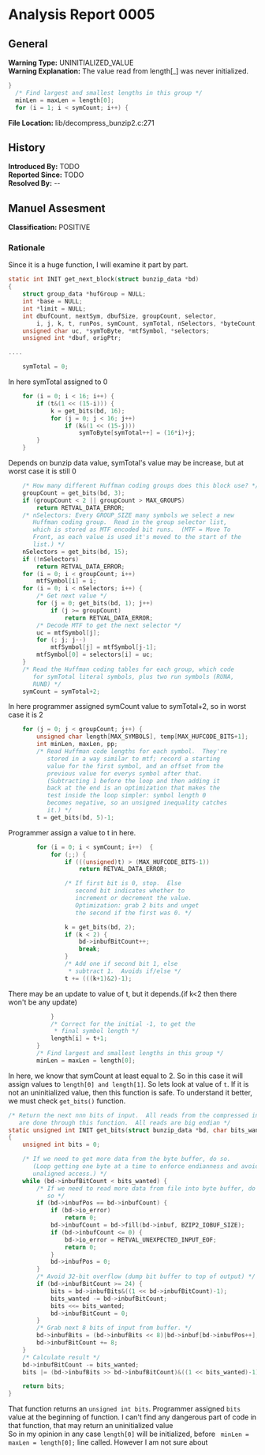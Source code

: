 # Analysis Report 0005 #

## General ##
**Warning Type:** UNINITIALIZED_VALUE  
**Warning Explanation:** The value read from length[_] was never initialized.   
```C 
}
  /* Find largest and smallest lengths in this group */
  minLen = maxLen = length[0];
  for (i = 1; i < symCount; i++) {
```
**File Location:** lib/decompress_bunzip2.c:271  
## History ##
**Introduced By:** TODO  
**Reported Since:** TODO  
**Resolved By:** --  

## Manuel Assesment ##
**Classification:** POSITIVE  
### Rationale ###
Since it is a huge function, I will examine it part by part.
```C
static int INIT get_next_block(struct bunzip_data *bd)
{
	struct group_data *hufGroup = NULL;
	int *base = NULL;
	int *limit = NULL;
	int dbufCount, nextSym, dbufSize, groupCount, selector,
		i, j, k, t, runPos, symCount, symTotal, nSelectors, *byteCount;
	unsigned char uc, *symToByte, *mtfSymbol, *selectors;
	unsigned int *dbuf, origPtr;

....

	symTotal = 0;
```
In here  symTotal assigned to 0  
```C
	for (i = 0; i < 16; i++) {
		if (t&(1 << (15-i))) {
			k = get_bits(bd, 16);
			for (j = 0; j < 16; j++)
				if (k&(1 << (15-j)))
					symToByte[symTotal++] = (16*i)+j;
		}
	}
```
Depends on bunzip data value, symTotal's value may be increase, but at worst case it is still 0  
```C
	/* How many different Huffman coding groups does this block use? */
	groupCount = get_bits(bd, 3);
	if (groupCount < 2 || groupCount > MAX_GROUPS)
		return RETVAL_DATA_ERROR;
	/* nSelectors: Every GROUP_SIZE many symbols we select a new
	   Huffman coding group.  Read in the group selector list,
	   which is stored as MTF encoded bit runs.  (MTF = Move To
	   Front, as each value is used it's moved to the start of the
	   list.) */
	nSelectors = get_bits(bd, 15);
	if (!nSelectors)
		return RETVAL_DATA_ERROR;
	for (i = 0; i < groupCount; i++)
		mtfSymbol[i] = i;
	for (i = 0; i < nSelectors; i++) {
		/* Get next value */
		for (j = 0; get_bits(bd, 1); j++)
			if (j >= groupCount)
				return RETVAL_DATA_ERROR;
		/* Decode MTF to get the next selector */
		uc = mtfSymbol[j];
		for (; j; j--)
			mtfSymbol[j] = mtfSymbol[j-1];
		mtfSymbol[0] = selectors[i] = uc;
	}
	/* Read the Huffman coding tables for each group, which code
	   for symTotal literal symbols, plus two run symbols (RUNA,
	   RUNB) */
	symCount = symTotal+2;
```
In here programmer assigned symCount value to symTotal+2, so in worst case it is 2  
```C
	for (j = 0; j < groupCount; j++) {
		unsigned char length[MAX_SYMBOLS], temp[MAX_HUFCODE_BITS+1];
		int	minLen,	maxLen, pp;
		/* Read Huffman code lengths for each symbol.  They're
		   stored in a way similar to mtf; record a starting
		   value for the first symbol, and an offset from the
		   previous value for everys symbol after that.
		   (Subtracting 1 before the loop and then adding it
		   back at the end is an optimization that makes the
		   test inside the loop simpler: symbol length 0
		   becomes negative, so an unsigned inequality catches
		   it.) */
		t = get_bits(bd, 5)-1;
```
Programmer assign a value to t in here.
```C
		for (i = 0; i < symCount; i++)  {
			for (;;) {
				if (((unsigned)t) > (MAX_HUFCODE_BITS-1))
					return RETVAL_DATA_ERROR;

				/* If first bit is 0, stop.  Else
				   second bit indicates whether to
				   increment or decrement the value.
				   Optimization: grab 2 bits and unget
				   the second if the first was 0. */

				k = get_bits(bd, 2);
				if (k < 2) {
					bd->inbufBitCount++;
					break;
				}
				/* Add one if second bit 1, else
				 * subtract 1.  Avoids if/else */
				t += (((k+1)&2)-1);
```
There may be an update to value of t, but it depends.(if k<2 then there won't be any update)
```C
			}
			/* Correct for the initial -1, to get the
			 * final symbol length */
			length[i] = t+1;
		}
		/* Find largest and smallest lengths in this group */
		minLen = maxLen = length[0];
```
In here, we know that symCount at least equal to 2. So in this case it will assign values to ```length[0] and length[1]```. So lets look at value of  ```t```. If it is not an uninitialized value, then this function is safe. To understand it better, we must check ```get_bits()``` function.
```C
/* Return the next nnn bits of input.  All reads from the compressed input
   are done through this function.  All reads are big endian */
static unsigned int INIT get_bits(struct bunzip_data *bd, char bits_wanted)
{
	unsigned int bits = 0;

	/* If we need to get more data from the byte buffer, do so.
	   (Loop getting one byte at a time to enforce endianness and avoid
	   unaligned access.) */
	while (bd->inbufBitCount < bits_wanted) {
		/* If we need to read more data from file into byte buffer, do
		   so */
		if (bd->inbufPos == bd->inbufCount) {
			if (bd->io_error)
				return 0;
			bd->inbufCount = bd->fill(bd->inbuf, BZIP2_IOBUF_SIZE);
			if (bd->inbufCount <= 0) {
				bd->io_error = RETVAL_UNEXPECTED_INPUT_EOF;
				return 0;
			}
			bd->inbufPos = 0;
		}
		/* Avoid 32-bit overflow (dump bit buffer to top of output) */
		if (bd->inbufBitCount >= 24) {
			bits = bd->inbufBits&((1 << bd->inbufBitCount)-1);
			bits_wanted -= bd->inbufBitCount;
			bits <<= bits_wanted;
			bd->inbufBitCount = 0;
		}
		/* Grab next 8 bits of input from buffer. */
		bd->inbufBits = (bd->inbufBits << 8)|bd->inbuf[bd->inbufPos++];
		bd->inbufBitCount += 8;
	}
	/* Calculate result */
	bd->inbufBitCount -= bits_wanted;
	bits |= (bd->inbufBits >> bd->inbufBitCount)&((1 << bits_wanted)-1);

	return bits;
}
```
That function returns an ```unsigned int bits```. Programmer assigned ```bits``` value at the beginning of function. I can't find any dangerous part of code in that function, that may return an uninitialized value  
So in my opinion in any case ```length[0]``` will be initialized, before ``` minLen = maxLen = length[0];``` line called. However I am not sure about 



